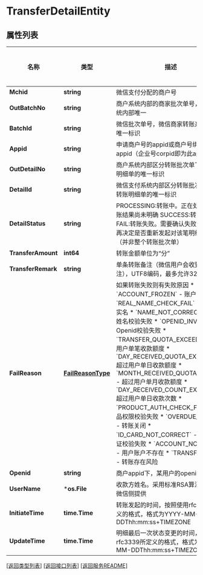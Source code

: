 # TransferDetailEntity

## 属性列表

名称 | 类型 | 描述 | 补充说明
------------ | ------------- | ------------- | -------------
**Mchid** | **string** | 微信支付分配的商户号  | 
**OutBatchNo** | **string** | 商户系统内部的商家批次单号，在商户系统内部唯一  | 
**BatchId** | **string** | 微信批次单号，微信商家转账系统返回的唯一标识  | 
**Appid** | **string** | 申请商户号的appid或商户号绑定的appid（企业号corpid即为此appid）  | 
**OutDetailNo** | **string** | 商户系统内部区分转账批次单下不同转账明细单的唯一标识  | 
**DetailId** | **string** | 微信支付系统内部区分转账批次单下不同转账明细单的唯一标识  | 
**DetailStatus** | **string** | PROCESSING:转账中。正在处理中，转账结果尚未明确   SUCCESS:转账成功   FAIL:转账失败。需要确认失败原因后，再决定是否重新发起对该笔明细单的转账（并非整个转账批次单）  | 
**TransferAmount** | **int64** | 转账金额单位为“分”  | 
**TransferRemark** | **string** | 单条转账备注（微信用户会收到该备注），UTF8编码，最多允许32个字符  | 
**FailReason** | [**FailReasonType**](FailReasonType.md) | 如果转账失败则有失败原因 * &#x60;ACCOUNT_FROZEN&#x60; - 账户冻结 * &#x60;REAL_NAME_CHECK_FAIL&#x60; - 用户未实名 * &#x60;NAME_NOT_CORRECT&#x60; - 用户姓名校验失败 * &#x60;OPENID_INVALID&#x60; - Openid校验失败 * &#x60;TRANSFER_QUOTA_EXCEED&#x60; - 超过用户单笔收款额度 * &#x60;DAY_RECEIVED_QUOTA_EXCEED&#x60; - 超过用户单日收款额度 * &#x60;MONTH_RECEIVED_QUOTA_EXCEED&#x60; - 超过用户单月收款额度 * &#x60;DAY_RECEIVED_COUNT_EXCEED&#x60; - 超过用户单日收款次数 * &#x60;PRODUCT_AUTH_CHECK_FAIL&#x60; - 产品权限校验失败 * &#x60;OVERDUE_CLOSE&#x60; - 转账关闭 * &#x60;ID_CARD_NOT_CORRECT&#x60; - 用户身份证校验失败 * &#x60;ACCOUNT_NOT_EXIST&#x60; - 用户账户不存在 * &#x60;TRANSFER_RISK&#x60; - 转账存在风险  | [可选] 
**Openid** | **string** | 商户appid下，某用户的openid  | 
**UserName** | ***os.File** | 收款方姓名。采用标准RSA算法，公钥由微信侧提供  | 
**InitiateTime** | **time.Time** | 转账发起的时间，按照使用rfc3339所定义的格式，格式为YYYY-MM-DDThh:mm:ss+TIMEZONE  | 
**UpdateTime** | **time.Time** | 明细最后一次状态变更的时间，按照使用rfc3339所定义的格式，格式为YYYY-MM-DDThh:mm:ss+TIMEZONE  | 

[\[返回类型列表\]](README.md#类型列表)
[\[返回接口列表\]](README.md#接口列表)
[\[返回服务README\]](README.md)


